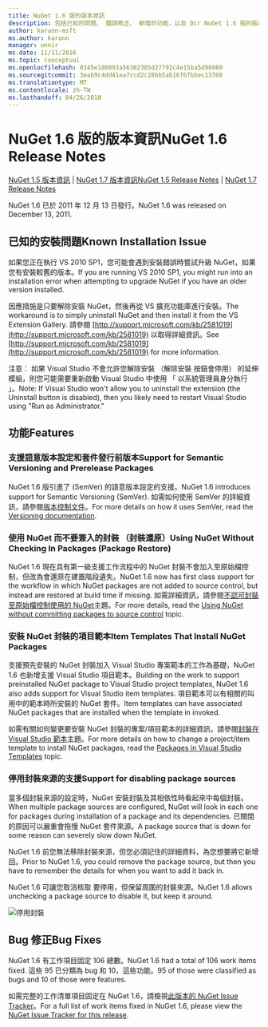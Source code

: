 ```yaml
---
title: NuGet 1.6 版的版本資訊
description: 包括已知的問題、 錯誤修正、 新增的功能，以及 Dcr NuGet 1.6 版的版本資訊。
author: karann-msft
ms.author: karann
manager: unnir
ms.date: 11/11/2016
ms.topic: conceptual
ms.openlocfilehash: 0345e180893a56302385d27792c4e15ba5d96989
ms.sourcegitcommit: 3eab9c4dd41ea7ccd2c28bb5ab16f6fbbec13708
ms.translationtype: MT
ms.contentlocale: zh-TW
ms.lasthandoff: 04/26/2018
---
```

 # <a name="nuget-16-release-notes"></a><span data-ttu-id="1f9ed-103">NuGet 1.6 版的版本資訊</span><span class="sxs-lookup"><span data-stu-id="1f9ed-103">NuGet 1.6 Release Notes</span></span>

<span data-ttu-id="1f9ed-104">[NuGet 1.5 版本資訊](../release-notes/nuget-1.5.md) | [NuGet 1.7 版本資訊](../release-notes/nuget-1.7.md)</span><span class="sxs-lookup"><span data-stu-id="1f9ed-104">[NuGet 1.5 Release Notes](../release-notes/nuget-1.5.md) | [NuGet 1.7 Release Notes](../release-notes/nuget-1.7.md)</span></span>

<span data-ttu-id="1f9ed-105">NuGet 1.6 已於 2011 年 12 月 13 日發行。</span><span class="sxs-lookup"><span data-stu-id="1f9ed-105">NuGet 1.6 was released on December 13, 2011.</span></span>

## <a name="known-installation-issue"></a><span data-ttu-id="1f9ed-106">已知的安裝問題</span><span class="sxs-lookup"><span data-stu-id="1f9ed-106">Known Installation Issue</span></span>
<span data-ttu-id="1f9ed-107">如果您正在執行 VS 2010 SP1，您可能會遇到安裝錯誤時嘗試升級 NuGet，如果您有安裝較舊的版本。</span><span class="sxs-lookup"><span data-stu-id="1f9ed-107">If you are running VS 2010 SP1, you might run into an installation error when attempting to upgrade NuGet if you have an older version installed.</span></span>

<span data-ttu-id="1f9ed-108">因應措施是只要解除安裝 NuGet，然後再從 VS 擴充功能庫進行安裝。</span><span class="sxs-lookup"><span data-stu-id="1f9ed-108">The workaround is to simply uninstall NuGet and then install it from the VS Extension Gallery.</span></span>  <span data-ttu-id="1f9ed-109">請參閱 [http://support.microsoft.com/kb/2581019](http://support.microsoft.com/kb/2581019) 以取得詳細資訊。</span><span class="sxs-lookup"><span data-stu-id="1f9ed-109">See [http://support.microsoft.com/kb/2581019](http://support.microsoft.com/kb/2581019) for more information.</span></span>

<span data-ttu-id="1f9ed-110">注意： 如果 Visual Studio 不會允許您解除安裝 （解除安裝 按鈕會停用） 的延伸模組，則您可能需要重新啟動 Visual Studio 中使用 「 以系統管理員身分執行 」。</span><span class="sxs-lookup"><span data-stu-id="1f9ed-110">Note: If Visual Studio won't allow you to uninstall the extension (the Uninstall button is disabled), then you likely need to restart Visual Studio using "Run as Administrator."</span></span>

## <a name="features"></a><span data-ttu-id="1f9ed-111">功能</span><span class="sxs-lookup"><span data-stu-id="1f9ed-111">Features</span></span>

### <a name="support-for-semantic-versioning-and-prerelease-packages"></a><span data-ttu-id="1f9ed-112">支援語意版本設定和套件發行前版本</span><span class="sxs-lookup"><span data-stu-id="1f9ed-112">Support for Semantic Versioning and Prerelease Packages</span></span>
<span data-ttu-id="1f9ed-113">NuGet 1.6 版引進了 (SemVer) 的語意版本設定的支援。</span><span class="sxs-lookup"><span data-stu-id="1f9ed-113">NuGet 1.6 introduces support for Semantic Versioning (SemVer).</span></span> <span data-ttu-id="1f9ed-114">如需如何使用 SemVer 的詳細資訊，請參閱[版本控制文件](../create-packages/prerelease-packages.md)。</span><span class="sxs-lookup"><span data-stu-id="1f9ed-114">For more details on how it uses SemVer, read the [Versioning documentation](../create-packages/prerelease-packages.md).</span></span>

### <a name="using-nuget-without-checking-in-packages-package-restore"></a><span data-ttu-id="1f9ed-115">使用 NuGet 而不要簽入的封裝 （封裝還原）</span><span class="sxs-lookup"><span data-stu-id="1f9ed-115">Using NuGet Without Checking In Packages (Package Restore)</span></span>
<span data-ttu-id="1f9ed-116">NuGet 1.6 現在具有第一級支援工作流程中的 NuGet 封裝不會加入至原始檔控制，但改為會還原在建置階段遺失。</span><span class="sxs-lookup"><span data-stu-id="1f9ed-116">NuGet 1.6 now has first class support for the workflow in which NuGet packages are not added to source control, but instead are restored at build time if missing.</span></span> <span data-ttu-id="1f9ed-117">如需詳細資訊，請參閱[不認可封裝至原始檔控制使用的 NuGet](../consume-packages/packages-and-source-control.md)主題。</span><span class="sxs-lookup"><span data-stu-id="1f9ed-117">For more details, read the [Using NuGet without committing packages to source control](../consume-packages/packages-and-source-control.md) topic.</span></span>

### <a name="item-templates-that-install-nuget-packages"></a><span data-ttu-id="1f9ed-118">安裝 NuGet 封裝的項目範本</span><span class="sxs-lookup"><span data-stu-id="1f9ed-118">Item Templates That Install NuGet Packages</span></span>
<span data-ttu-id="1f9ed-119">支援預先安裝的 NuGet 封裝加入 Visual Studio 專案範本的工作為基礎，NuGet 1.6 也新增支援 Visual Studio 項目範本。</span><span class="sxs-lookup"><span data-stu-id="1f9ed-119">Building on the work to support preinstalled NuGet package to Visual Studio project templates, NuGet 1.6 also adds support for Visual Studio item templates.</span></span> <span data-ttu-id="1f9ed-120">項目範本可以有相關的叫用中的範本時所安裝的 NuGet 套件。</span><span class="sxs-lookup"><span data-stu-id="1f9ed-120">Item templates can have associated NuGet packages that are installed when the template in invoked.</span></span>

<span data-ttu-id="1f9ed-121">如需有關如何變更要安裝 NuGet 封裝的專案/項目範本的詳細資訊，請參閱[封裝在 Visual Studio 範本](../visual-studio-extensibility/visual-studio-templates.md)主題。</span><span class="sxs-lookup"><span data-stu-id="1f9ed-121">For more details on how to change a project/item template to install NuGet packages, read the [Packages in Visual Studio Templates](../visual-studio-extensibility/visual-studio-templates.md) topic.</span></span>

### <a name="support-for-disabling-package-sources"></a><span data-ttu-id="1f9ed-122">停用封裝來源的支援</span><span class="sxs-lookup"><span data-stu-id="1f9ed-122">Support for disabling package sources</span></span>
<span data-ttu-id="1f9ed-123">當多個封裝來源的設定時，NuGet 安裝封裝及其相依性時看起來中每個封裝。</span><span class="sxs-lookup"><span data-stu-id="1f9ed-123">When multiple package sources are configured, NuGet will look in each one for packages during installation of a package and its dependencies.</span></span> <span data-ttu-id="1f9ed-124">已關閉的原因可以嚴重會拖慢 NuGet 套件來源。</span><span class="sxs-lookup"><span data-stu-id="1f9ed-124">A package source that is down for some reason can severely slow down NuGet.</span></span>

<span data-ttu-id="1f9ed-125">NuGet 1.6 前您無法移除封裝來源，但您必須記住的詳細資料，為您想要將它新增回。</span><span class="sxs-lookup"><span data-stu-id="1f9ed-125">Prior to NuGet 1.6, you could remove the package source, but then you have to remember the details for when you want to add it back in.</span></span>

<span data-ttu-id="1f9ed-126">NuGet 1.6 可讓您取消核取 要停用，但保留周圍的封裝來源。</span><span class="sxs-lookup"><span data-stu-id="1f9ed-126">NuGet 1.6 allows unchecking a package source to disable it, but keep it around.</span></span>

![停用封裝](./media/package-source-with-disabled-source.png)

## <a name="bug-fixes"></a><span data-ttu-id="1f9ed-128">Bug 修正</span><span class="sxs-lookup"><span data-stu-id="1f9ed-128">Bug Fixes</span></span>
<span data-ttu-id="1f9ed-129">NuGet 1.6 有工作項目固定 106 總數。</span><span class="sxs-lookup"><span data-stu-id="1f9ed-129">NuGet 1.6 had a total of 106 work items fixed.</span></span> <span data-ttu-id="1f9ed-130">這些 95 已分類為 bug 和 10，這些功能。</span><span class="sxs-lookup"><span data-stu-id="1f9ed-130">95 of those were classified as bugs and 10 of those were features.</span></span>

<span data-ttu-id="1f9ed-131">如需完整的工作清單項目固定在 NuGet 1.6，請檢視[此版本的 NuGet Issue Tracker](http://nuget.codeplex.com/workitem/list/advanced?keyword=&status=Closed&type=All&priority=All&release=NuGet%201.6&assignedTo=All&component=All&sortField=Votes&sortDirection=Descending&page=0)。</span><span class="sxs-lookup"><span data-stu-id="1f9ed-131">For a full list of work items fixed in NuGet 1.6, please view the [NuGet Issue Tracker for this release](http://nuget.codeplex.com/workitem/list/advanced?keyword=&status=Closed&type=All&priority=All&release=NuGet%201.6&assignedTo=All&component=All&sortField=Votes&sortDirection=Descending&page=0).</span></span>
